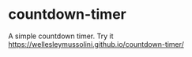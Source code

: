 # countdown-timer
A simple countdown timer.
Try it
https://wellesleymussolini.github.io/countdown-timer/
